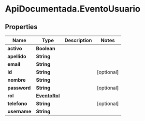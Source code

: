 # ApiDocumentada.EventoUsuario

## Properties

Name | Type | Description | Notes
------------ | ------------- | ------------- | -------------
**activo** | **Boolean** |  | 
**apellido** | **String** |  | 
**email** | **String** |  | 
**id** | **String** |  | [optional] 
**nombre** | **String** |  | 
**password** | **String** |  | [optional] 
**rol** | [**EventoRol**](EventoRol.md) |  | 
**telefono** | **String** |  | [optional] 
**username** | **String** |  | 


